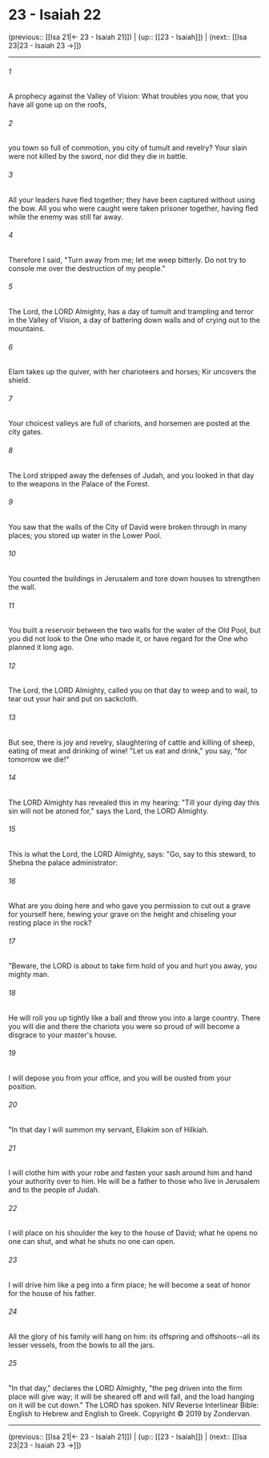 # 23 - Isaiah 22

(previous:: [[Isa 21|← 23 - Isaiah 21]]) | (up:: [[23 - Isaiah]]) | (next:: [[Isa 23|23 - Isaiah 23 →]])

***


###### 1 
A prophecy against the Valley of Vision: What troubles you now, that you have all gone up on the roofs, 

###### 2 
you town so full of commotion, you city of tumult and revelry? Your slain were not killed by the sword, nor did they die in battle. 

###### 3 
All your leaders have fled together; they have been captured without using the bow. All you who were caught were taken prisoner together, having fled while the enemy was still far away. 

###### 4 
Therefore I said, "Turn away from me; let me weep bitterly. Do not try to console me over the destruction of my people." 

###### 5 
The Lord, the LORD Almighty, has a day of tumult and trampling and terror in the Valley of Vision, a day of battering down walls and of crying out to the mountains. 

###### 6 
Elam takes up the quiver, with her charioteers and horses; Kir uncovers the shield. 

###### 7 
Your choicest valleys are full of chariots, and horsemen are posted at the city gates. 

###### 8 
The Lord stripped away the defenses of Judah, and you looked in that day to the weapons in the Palace of the Forest. 

###### 9 
You saw that the walls of the City of David were broken through in many places; you stored up water in the Lower Pool. 

###### 10 
You counted the buildings in Jerusalem and tore down houses to strengthen the wall. 

###### 11 
You built a reservoir between the two walls for the water of the Old Pool, but you did not look to the One who made it, or have regard for the One who planned it long ago. 

###### 12 
The Lord, the LORD Almighty, called you on that day to weep and to wail, to tear out your hair and put on sackcloth. 

###### 13 
But see, there is joy and revelry, slaughtering of cattle and killing of sheep, eating of meat and drinking of wine! "Let us eat and drink," you say, "for tomorrow we die!" 

###### 14 
The LORD Almighty has revealed this in my hearing: "Till your dying day this sin will not be atoned for," says the Lord, the LORD Almighty. 

###### 15 
This is what the Lord, the LORD Almighty, says: "Go, say to this steward, to Shebna the palace administrator: 

###### 16 
What are you doing here and who gave you permission to cut out a grave for yourself here, hewing your grave on the height and chiseling your resting place in the rock? 

###### 17 
"Beware, the LORD is about to take firm hold of you and hurl you away, you mighty man. 

###### 18 
He will roll you up tightly like a ball and throw you into a large country. There you will die and there the chariots you were so proud of will become a disgrace to your master's house. 

###### 19 
I will depose you from your office, and you will be ousted from your position. 

###### 20 
"In that day I will summon my servant, Eliakim son of Hilkiah. 

###### 21 
I will clothe him with your robe and fasten your sash around him and hand your authority over to him. He will be a father to those who live in Jerusalem and to the people of Judah. 

###### 22 
I will place on his shoulder the key to the house of David; what he opens no one can shut, and what he shuts no one can open. 

###### 23 
I will drive him like a peg into a firm place; he will become a seat of honor for the house of his father. 

###### 24 
All the glory of his family will hang on him: its offspring and offshoots--all its lesser vessels, from the bowls to all the jars. 

###### 25 
"In that day," declares the LORD Almighty, "the peg driven into the firm place will give way; it will be sheared off and will fall, and the load hanging on it will be cut down." The LORD has spoken. NIV Reverse Interlinear Bible: English to Hebrew and English to Greek. Copyright © 2019 by Zondervan.

***

(previous:: [[Isa 21|← 23 - Isaiah 21]]) | (up:: [[23 - Isaiah]]) | (next:: [[Isa 23|23 - Isaiah 23 →]])
